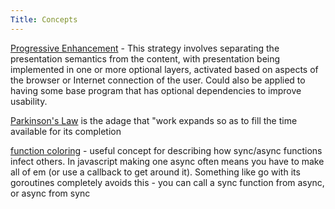 ```yaml
---
Title: Concepts
---
```


[Progressive Enhancement](https://en.wikipedia.org/wiki/Progressive_enhancement) - This strategy involves separating the presentation semantics from the content, with presentation being implemented in one or more optional layers, activated based on aspects of the browser or Internet connection of the user. Could also be applied to having some base program that has optional dependencies to improve usability.

[Parkinson's Law](https://en.wikipedia.org/wiki/Parkinson%27s_law) is the adage that "work expands so as to fill the time available for its completion

[function coloring](https://www.tedinski.com/2018/11/13/function-coloring.html) - useful concept for describing how sync/async functions infect others. In javascript making one async often means you have to make all of em (or use a callback to get around it). Something like go with its goroutines completely avoids this - you can call a sync function from async, or async from sync
